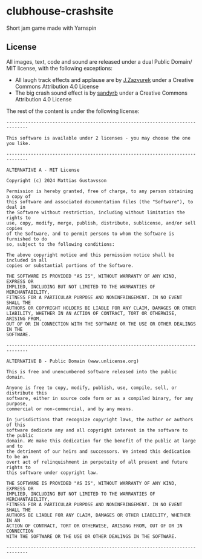 # clubhouse-crashsite 
Short jam game made with Yarnspin 


## License

All images, text, code and sound are released under a dual  Public Domain/ MIT license, with the following exceptions:

* All laugh track effects and applause are by [J.Zazvurek](https://freesound.org/people/J.Zazvurek/packs/3886/) under a Creative Commons Attribution 4.0 License
* The big crash sound effect is by [sandyrb](https://freesound.org/s/95078/) under a Creative Commons Attribution 4.0 License 

The rest of the content is under the following license:

```
------------------------------------------------------------------------------

This software is available under 2 licenses - you may choose the one you like.

------------------------------------------------------------------------------

ALTERNATIVE A - MIT License

Copyright (c) 2024 Mattias Gustavsson

Permission is hereby granted, free of charge, to any person obtaining a copy of
this software and associated documentation files (the "Software"), to deal in
the Software without restriction, including without limitation the rights to
use, copy, modify, merge, publish, distribute, sublicense, and/or sell copies
of the Software, and to permit persons to whom the Software is furnished to do
so, subject to the following conditions:

The above copyright notice and this permission notice shall be included in all
copies or substantial portions of the Software.

THE SOFTWARE IS PROVIDED "AS IS", WITHOUT WARRANTY OF ANY KIND, EXPRESS OR
IMPLIED, INCLUDING BUT NOT LIMITED TO THE WARRANTIES OF MERCHANTABILITY,
FITNESS FOR A PARTICULAR PURPOSE AND NONINFRINGEMENT. IN NO EVENT SHALL THE
AUTHORS OR COPYRIGHT HOLDERS BE LIABLE FOR ANY CLAIM, DAMAGES OR OTHER
LIABILITY, WHETHER IN AN ACTION OF CONTRACT, TORT OR OTHERWISE, ARISING FROM,
OUT OF OR IN CONNECTION WITH THE SOFTWARE OR THE USE OR OTHER DEALINGS IN THE
SOFTWARE.

------------------------------------------------------------------------------

ALTERNATIVE B - Public Domain (www.unlicense.org)

This is free and unencumbered software released into the public domain.

Anyone is free to copy, modify, publish, use, compile, sell, or distribute this
software, either in source code form or as a compiled binary, for any purpose,
commercial or non-commercial, and by any means.

In jurisdictions that recognize copyright laws, the author or authors of this
software dedicate any and all copyright interest in the software to the public
domain. We make this dedication for the benefit of the public at large and to
the detriment of our heirs and successors. We intend this dedication to be an
overt act of relinquishment in perpetuity of all present and future rights to
this software under copyright law.

THE SOFTWARE IS PROVIDED "AS IS", WITHOUT WARRANTY OF ANY KIND, EXPRESS OR
IMPLIED, INCLUDING BUT NOT LIMITED TO THE WARRANTIES OF MERCHANTABILITY,
FITNESS FOR A PARTICULAR PURPOSE AND NONINFRINGEMENT. IN NO EVENT SHALL THE
AUTHORS BE LIABLE FOR ANY CLAIM, DAMAGES OR OTHER LIABILITY, WHETHER IN AN
ACTION OF CONTRACT, TORT OR OTHERWISE, ARISING FROM, OUT OF OR IN CONNECTION
WITH THE SOFTWARE OR THE USE OR OTHER DEALINGS IN THE SOFTWARE.

------------------------------------------------------------------------------
```
